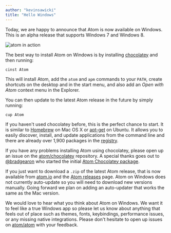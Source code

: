 ```yaml
---
author: "kevinsawicki"
title: "Hello Windows"
---
```


Today, we are happy to announce that Atom is now available on Windows. This is an alpha release that supports Windows 7 and Windows 8.

<!--more-->

![atom in action](https://cloud.githubusercontent.com/assets/671378/3514444/1d76361e-06cc-11e4-92ab-23403131f266.gif)

The best way to install Atom on Windows is by installing [chocolatey](http://chocolatey.org/) and then running:

```
cinst Atom
```

This will install Atom, add the `atom` and `apm` commands to your `PATH`, create shortcuts on the desktop and in the start menu, and also add an _Open with Atom_ context menu in the Explorer.

You can then update to the latest Atom release in the future by simply running:

```
cup Atom
```

If you haven't used chocolatey before, this is the perfect chance to start. It is similar to [Homebrew](http://brew.sh/) on Mac OS X or [apt-get](https://help.ubuntu.com/community/AptGet/Howto) on Ubuntu. It allows you to easily discover, install, and update applications from the command line and there are already over 1,900 packages in the [registry](http://chocolatey.org/packages).

If you have any problems installing Atom using chocolatey, please open up an issue on the [atom/chocolatey](https://github.com/atom/chocolatey) repository. A special thanks goes out to [@bradgearon](http://github.com/bradgearon) who started the initial [Atom Chocolatey package](https://chocolatey.org/packages/Atom).

If you just want to download a `.zip` of the latest Atom release, that is now available from [atom.io](https://atom.io/) and the [Atom releases](https://github.com/atom/atom/releases) page. Atom on Windows does not currently auto-update so you will need to download new versions manually. Going forward we plan on adding an auto-updater that works the same as the Mac version.

We would love to hear what you think about Atom on Windows. We want it to feel like a true Windows app so please let us know about anything that feels out of place such as themes, fonts, keybindings, performance issues, or any missing native integrations. Please don't hesitate to open up issues on [atom/atom](https://github.com/atom/atom) with your feedback.
